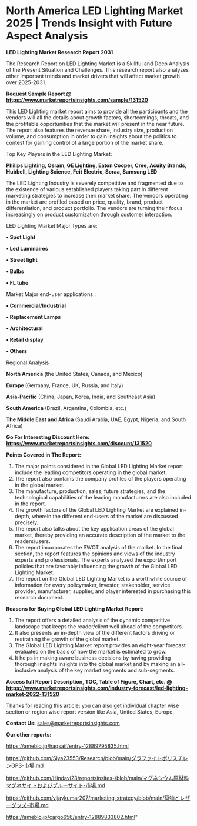 # North America LED Lighting Market 2025 | Trends Insight with Future Aspect Analysis

<strong>LED Lighting Market Research Report 2031</strong>

The Research Report on LED Lighting Market is a Skillful and Deep Analysis of the Present Situation and Challenges. This research report also analyzes other important trends and market drivers that will affect market growth over 2025-2031.

<strong>Request Sample Report @ <a href=https://www.marketreportsinsights.com/sample/131520>https://www.marketreportsinsights.com/sample/131520</a></strong>

This LED Lighting market report aims to provide all the participants and the vendors will all the details about growth factors, shortcomings, threats, and the profitable opportunities that the market will present in the near future. The report also features the revenue share, industry size, production volume, and consumption in order to gain insights about the politics to contest for gaining control of a large portion of the market share.

Top Key Players in the LED Lighting Market:

<strong>Philips Lighting, Osram, GE Lighting, Eaton Cooper, Cree, Acuity Brands, Hubbell, Lighting Science, Feit Electric, Soraa, Samsung LED</strong>

The LED Lighting Industry is severely competitive and fragmented due to the existence of various established players taking part in different marketing strategies to increase their market share. The vendors operating in the market are profiled based on price, quality, brand, product differentiation, and product portfolio. The vendors are turning their focus increasingly on product customization through customer interaction.

LED Lighting Market Major Types are:

<strong>• Spot Light

• Led Luminaires

• Street light

• Bulbs

• FL tube</strong>

Market Major end-user applications :

<strong>• Commercial/Industrial

• Replacement Lamps

• Architectural

• Retail display

• Others</strong>

Regional Analysis

</u><strong><b>North America</b></strong> (the United States, Canada, and Mexico)

<strong><b>Europe </b></strong>(Germany, France, UK, Russia, and Italy)

<strong><b>Asia-Pacific</b></strong> (China, Japan, Korea, India, and Southeast Asia)

<strong><b>South America</b></strong> (Brazil, Argentina, Colombia, etc.)

<strong><b>The Middle East and Africa</b></strong> (Saudi Arabia, UAE, Egypt, Nigeria, and South Africa)

<strong>Go For Interesting Discount Here: <a href=https://www.marketreportsinsights.com/discount/131520>https://www.marketreportsinsights.com/discount/131520</a></strong>

<strong>Points Covered in The Report:</strong>
<ol>
  <li>The major points considered in the Global LED Lighting Market report include the leading competitors operating in the global market.</li>
  <li>The report also contains the company profiles of the players operating in the global market.</li>
  <li>The manufacture, production, sales, future strategies, and the technological capabilities of the leading manufacturers are also included in the report.</li>
  <li>The growth factors of the Global LED Lighting Market are explained in-depth, wherein the different end-users of the market are discussed precisely.</li>
  <li>The report also talks about the key application areas of the global market, thereby providing an accurate description of the market to the readers/users.</li>
  <li>The report incorporates the SWOT analysis of the market. In the final section, the report features the opinions and views of the industry experts and professionals. The experts analyzed the export/import policies that are favorably influencing the growth of the Global LED Lighting Market.</li>
  <li>The report on the Global LED Lighting Market is a worthwhile source of information for every policymaker, investor, stakeholder, service provider, manufacturer, supplier, and player interested in purchasing this research document.</li>
</ol>
<strong>Reasons for Buying Global LED Lighting Market Report:</strong>

<ol>
  <li>The report offers a detailed analysis of the dynamic competitive landscape that keeps the reader/client well ahead of the competitors.</li>
  <li>It also presents an in-depth view of the different factors driving or restraining the growth of the global market.</li>
  <li>The Global LED Lighting Market report provides an eight-year forecast evaluated on the basis of how the market is estimated to grow.</li>
  <li>It helps in making aware business decisions by having providing thorough insights insights into the global market and by making an all-inclusive analysis of the key market segments and sub-segments.</li>
</ol>
<strong>Access full Report Description, TOC, Table of Figure, Chart, etc. @ <a href=https://www.marketreportsinsights.com/industry-forecast/led-lighting-market-2022-131520>https://www.marketreportsinsights.com/industry-forecast/led-lighting-market-2022-131520</a></strong>


Thanks for reading this article; you can also get individual chapter wise section or region wise report version like Asia, United States, Europe.

<strong>Contact Us:</strong>
sales@marketreportsinsights.com

<strong>Our other reports:</strong>

<a href=https://ameblo.jp/haqsaif/entry-12889795835.html>https://ameblo.jp/haqsaif/entry-12889795835.html</a>

<a href=https://github.com/Siya23553/Research/blob/main/グラファイトポリスチレンGPS-市場.md>https://github.com/Siya23553/Research/blob/main/グラファイトポリスチレンGPS-市場.md</a>

<a href=https://github.com/Hindavi23/reportsinsites-/blob/main/マグネシウム原材料マグネサイトおよびブルーサイト-市場.md>https://github.com/Hindavi23/reportsinsites-/blob/main/マグネシウム原材料マグネサイトおよびブルーサイト-市場.md</a>

<a href=https://github.com/vijaykumar207/marketing-strategy/blob/main/荷物とレザーグッズ-市場.md>https://github.com/vijaykumar207/marketing-strategy/blob/main/荷物とレザーグッズ-市場.md</a>

<a href=https://ameblo.jp/cargo656/entry-12889833802.html>https://ameblo.jp/cargo656/entry-12889833802.html</a>"
